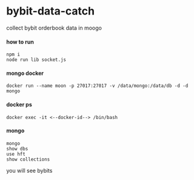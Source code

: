 # bybit-data-catch

collect bybit orderbook data in moogo

#### how to run 
```
npm i
node run lib socket.js
```
#### mongo docker
```
docker run --name moon -p 27017:27017 -v /data/mongo:/data/db -d -d mongo   
```
#### docker ps
```
docker exec -it <--docker-id--> /bin/bash
```
#### mongo
```
mongo
show dbs
use hft
show collections
```
you will see bybits
